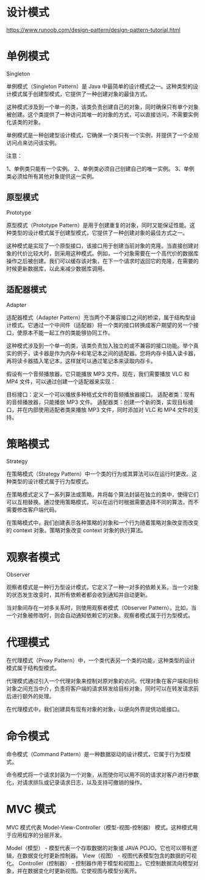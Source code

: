 # 设计模式

<https://www.runoob.com/design-pattern/design-pattern-tutorial.html>

# 单例模式

Singleton

单例模式（Singleton Pattern）是 Java 中最简单的设计模式之一。这种类型的设计模式属于创建型模式，它提供了一种创建对象的最佳方式。

这种模式涉及到一个单一的类，该类负责创建自己的对象，同时确保只有单个对象被创建。这个类提供了一种访问其唯一的对象的方式，可以直接访问，不需要实例化该类的对象。

单例模式是一种创建型设计模式，它确保一个类只有一个实例，并提供了一个全局访问点来访问该实例。

注意：

1、单例类只能有一个实例。
2、单例类必须自己创建自己的唯一实例。
3、单例类必须给所有其他对象提供这一实例。

## 原型模式

Prototype

原型模式（Prototype Pattern）是用于创建重复的对象，同时又能保证性能。这种类型的设计模式属于创建型模式，它提供了一种创建对象的最佳方式之一。

这种模式是实现了一个原型接口，该接口用于创建当前对象的克隆。当直接创建对象的代价比较大时，则采用这种模式。例如，一个对象需要在一个高代价的数据库操作之后被创建。我们可以缓存该对象，在下一个请求时返回它的克隆，在需要的时候更新数据库，以此来减少数据库调用。

## 适配器模式

Adapter

适配器模式（Adapter Pattern）充当两个不兼容接口之间的桥梁，属于结构型设计模式。它通过一个中间件（适配器）将一个类的接口转换成客户期望的另一个接口，使原本不能一起工作的类能够协同工作。

这种模式涉及到一个单一的类，该类负责加入独立的或不兼容的接口功能。举个真实的例子，读卡器是作为内存卡和笔记本之间的适配器。您将内存卡插入读卡器，再将读卡器插入笔记本，这样就可以通过笔记本来读取内存卡。

假设有一个音频播放器，它只能播放 MP3 文件。现在，我们需要播放 VLC 和 MP4 文件，可以通过创建一个适配器来实现：

目标接口：定义一个可以播放多种格式文件的音频播放器接口。
适配者类：现有的音频播放器，只能播放 MP3 文件。
适配器类：创建一个新的类，实现目标接口，并在内部使用适配者类来播放 MP3 文件，同时添加对 VLC 和 MP4 文件的支持。

# 策略模式

Strategy

在策略模式（Strategy Pattern）中一个类的行为或其算法可以在运行时更改。这种类型的设计模式属于行为型模式。

在策略模式定义了一系列算法或策略，并将每个算法封装在独立的类中，使得它们可以互相替换。通过使用策略模式，可以在运行时根据需要选择不同的算法，而不需要修改客户端代码。

在策略模式中，我们创建表示各种策略的对象和一个行为随着策略对象改变而改变的 context 对象。策略对象改变 context 对象的执行算法。

# 观察者模式

Observer

观察者模式是一种行为型设计模式，它定义了一种一对多的依赖关系，当一个对象的状态发生改变时，其所有依赖者都会收到通知并自动更新。

当对象间存在一对多关系时，则使用观察者模式（Observer Pattern）。比如，当一个对象被修改时，则会自动通知依赖它的对象。观察者模式属于行为型模式。

# 代理模式

在代理模式（Proxy Pattern）中，一个类代表另一个类的功能，这种类型的设计模式属于结构型模式。

代理模式通过引入一个代理对象来控制对原对象的访问。代理对象在客户端和目标对象之间充当中介，负责将客户端的请求转发给目标对象，同时可以在转发请求前后进行额外的处理。

在代理模式中，我们创建具有现有对象的对象，以便向外界提供功能接口。

# 命令模式

命令模式（Command Pattern）是一种数据驱动的设计模式，它属于行为型模式。

命令模式将一个请求封装为一个对象，从而使你可以用不同的请求对客户进行参数化，对请求排队或记录请求日志，以及支持可撤销的操作。

# MVC 模式

MVC 模式代表 Model-View-Controller（模型-视图-控制器） 模式。这种模式用于应用程序的分层开发。

Model（模型） - 模型代表一个存取数据的对象或 JAVA POJO。它也可以带有逻辑，在数据变化时更新控制器。
View（视图） - 视图代表模型包含的数据的可视化。
Controller（控制器） - 控制器作用于模型和视图上。它控制数据流向模型对象，并在数据变化时更新视图。它使视图与模型分离开。
